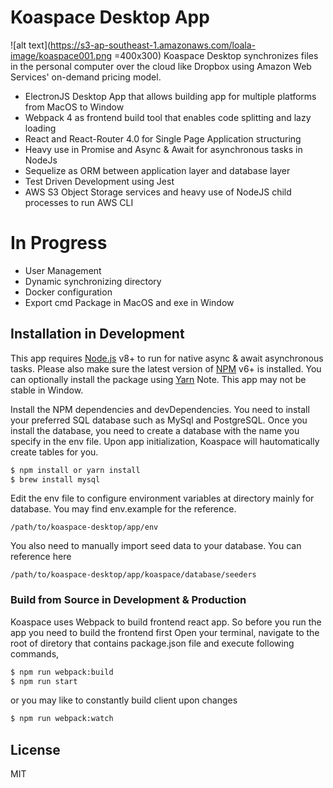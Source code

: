 # Koaspace Desktop App
![alt text](https://s3-ap-southeast-1.amazonaws.com/loala-image/koaspace001.png =400x300)
Koaspace Desktop synchronizes files in the personal computer over the cloud like Dropbox using Amazon Web Services' on-demand pricing model.

  - ElectronJS Desktop App that allows building app for multiple platforms from MacOS to Window
  - Webpack 4 as frontend build tool that enables code splitting and lazy loading
  - React and React-Router 4.0 for Single Page Application structuring
  - Heavy use in Promise and Async & Await for asynchronous tasks in NodeJs
  - Sequelize as ORM between application layer and database layer
  - Test Driven Development using Jest
  - AWS S3 Object Storage services and heavy use of NodeJS child processes to run AWS CLI

# In Progress

  - User Management
  - Dynamic synchronizing directory
  - Docker configuration
  - Export cmd Package in MacOS and exe in Window


## Installation in Development

This app requires [Node.js](https://nodejs.org/) v8+ to run for native async & await asynchronous tasks.
Please also make sure the latest version of [NPM](https://www.npmjs.com) v6+ is installed.
You can optionally install the package using [Yarn](https://yarnpkg.com/en/)
Note. This app may not be stable in Window.

Install the NPM dependencies and devDependencies. You need to install your preferred SQL database such as MySql and PostgreSQL. Once you install the database, you need to create a database with the name you specify in the env file. Upon app initialization, Koaspace will hautomatically create tables for you.

```sh
$ npm install or yarn install
$ brew install mysql
```
Edit the env file to configure environment variables at directory mainly for database.
You may find env.example for the reference.
```
/path/to/koaspace-desktop/app/env
```


You also need to manually import seed data to your database. You can reference here
```
/path/to/koaspace-desktop/app/koaspace/database/seeders
```

### Build from Source in Development & Production
Koaspace uses Webpack to build frontend react app. So before you run the app you need to build the frontend first
Open your terminal, navigate to the root of diretory that contains package.json file and execute following commands,
```sh
$ npm run webpack:build
$ npm run start
```
or you may like to constantly build client upon changes
```sh
$ npm run webpack:watch
```

License
----

MIT

